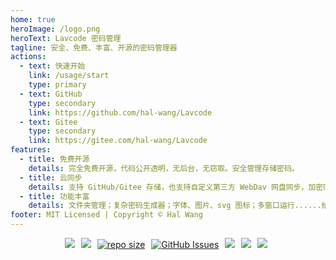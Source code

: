 ```yaml
---
home: true
heroImage: /logo.png
heroText: Lavcode 密码管理
tagline: 安全、免费、丰富、开源的密码管理器
actions:
  - text: 快速开始
    link: /usage/start
    type: primary
  - text: GitHub
    type: secondary
    link: https://github.com/hal-wang/Lavcode
  - text: Gitee
    type: secondary
    link: https://gitee.com/hal-wang/Lavcode
features:
  - title: 免费开源
    details: 完全免费开源，代码公开透明，无后台，无窃取。安全管理存储密码。
  - title: 云同步
    details: 支持 GitHub/Gitee 存储，也支持自定义第三方 WebDav 网盘同步，加密同步文件，安全可靠。
  - title: 功能丰富
    details: 文件夹管理；复杂密码生成器；字体、图片、svg 图标；多窗口运行......给你想要的自定义。
footer: MIT Licensed | Copyright © Hal Wang
---
```


<p align="center" class="badges">
    <a href="https://github.com/hal-wang/Lavcode/releases" ><img src="https://img.shields.io/github/license/hal-wang/Lavcode" /></a>
    <a href="https://github.com/hal-wang/Lavcode/blob/main/LICENSE" ><img src="https://img.shields.io/github/v/release/hal-wang/Lavcode" /></a>
    <a href="https://github.com/hal-wang/Lavcode"><img src="https://img.shields.io/github/repo-size/hal-wang/Lavcode" alt="repo size" /></a>
    <a href="https://github.com/hal-wang/Lavcode" ><img src="https://img.shields.io/github/issues/hal-wang/Lavcode" alt="GitHub Issues" /></a>
    <a href="https://github.com/hal-wang/Lavcode/pulls" ><img src="https://img.shields.io/github/issues-pr/hal-wang/Lavcode" /></a>
    <a href="https://gitpod.io/#https://github.com/hal-wang/Lavcode"><img src="https://img.shields.io/badge/Gitpod-Ready--to--Code-blue?logo=gitpod" ></a>
    <a href="https://paypal.me/ihalwang" ><img src="https://img.shields.io/badge/Donate-PayPal-ff3f59.svg"/></a>
</p>

<style>
.badges a{
  margin-right:6px;
}
</style>
